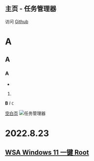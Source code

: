 ## 主页 - 任务管理器
访问 [Github](https://github.com/taskmanager100/) 

# A
## A
### A
- 
1. 
**B**  _I_  `C` 

[空白页](about:blank)  ![任务管理器](favicon.ico)
# 2022.8.23
## [WSA Windows 11 一键 Root](2022-08-23-91B728C8-F544-9A36-8233-CDECDA96B7C8)
